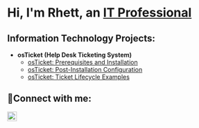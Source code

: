 <h1>Hi, I'm Rhett, an <a href="https://www.linkedin.com/in/rhett-morgan-794808358/">IT Professional</a></h1>

<h2> Information Technology Projects:</h2>

- <b>osTicket (Help Desk Ticketing System)</b>
  - [osTicket: Prerequisites and Installation](https://github.com/RhettM1217/osticket-prereqs)
  - [osTicket: Post-Installation Configuration](https://github.com/RhettM1217/post-install-config)
  - [osTicket: Ticket Lifecycle Examples](https://github.com/RhettM1217/ticket-lifecycle)

<h2>🤳Connect with me:</h2>

[<img align="left" alt="Josh | LinkedIn" width="22px" src="https://cdn.jsdelivr.net/npm/simple-icons@v3/icons/linkedin.svg" />][linkedin]

[linkedin]:https://www.linkedin.com/in/rhett-morgan-794808358/
